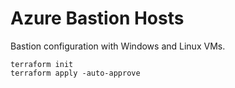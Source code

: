 # Azure Bastion Hosts

Bastion configuration with Windows and Linux VMs.



```
terraform init
terraform apply -auto-approve
```


